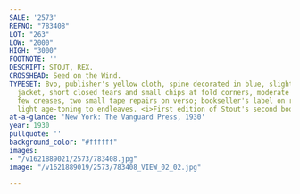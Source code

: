 ```yaml
---
SALE: '2573'
REFNO: "783408"
LOT: "263"
LOW: "2000"
HIGH: "3000"
FOOTNOTE: ''
DESCRIPT: STOUT, REX.
CROSSHEAD: Seed on the Wind.
TYPESET: 8vo, publisher's yellow cloth, spine decorated in blue, slight lean; dust
  jacket, short closed tears and small chips at fold corners, moderate dust soiling,
  few creases, two small tape repairs on verso; bookseller's label on rear pastedown,
  light age-toning to endleaves. <i>First edition of Stout's second book.</i>
at-a-glance: 'New York: The Vanguard Press, 1930'
year: 1930
pullquote: ''
background_color: "#ffffff"
images:
- "/v1621889021/2573/783408.jpg"
image: "/v1621889019/2573/783408_VIEW_02_02.jpg"

---
```

